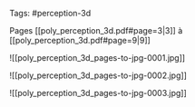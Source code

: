 Tags: #perception-3d 

Pages [[poly_perception_3d.pdf#page=3|3]] à [[poly_perception_3d.pdf#page=9|9]]

![[poly_perception_3d_pages-to-jpg-0001.jpg]]

![[poly_perception_3d_pages-to-jpg-0002.jpg]]

![[poly_perception_3d_pages-to-jpg-0003.jpg]]

